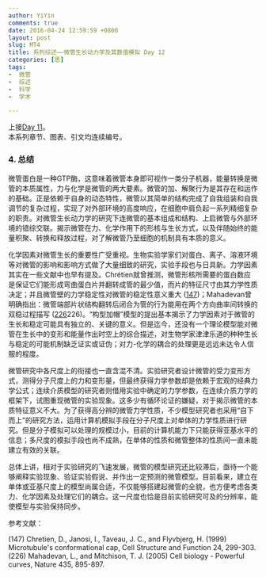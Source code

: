 ```yaml
---
author: YiYin
comments: true
date: 2016-04-24 12:59:59 +0800
layout: post
slug: MT4
title: 系列综述——微管生长动力学及其数值模拟 Day 12
categories: [思]
tags:
-  微管
-  综述
-  科学
-  学术

---
```


上接[Day 11](http://whyhow.github.io/2016/04/16/mt3-4.html)。<br/>
本系列章节、图表、引文均连续编号。 

### 4. 总结

微管蛋白是一种GTP酶，这意味着微管本身即可视作一类分子机器，能量转换是微管的本质属性，力与化学是微管的两大要素。微管的加、解聚行为是其存在和运作的基础。正是依赖于自身的动态特性，微管以其简单的结构完成了自我组装和自我调节的复杂过程，实现了对外部环境的高度响应，在细胞中肩负起一系列精细复杂的职责。对微管生长动力学的研究下连微管的基本组成和结构、上启微管与外部环境的错综交联。揭示微管在力、化学作用下的形核与生长方式，以及伴随始终的能量积聚、转换和释放过程，对了解微管乃至细胞的机制具有本质的意义。

化学因素对微管生长的重要性广受重视。生物实验学家们对蛋白、离子、溶液环境等对微管的影响和影响方式做了大量细致的研究，实验手段也与日具新。力学因素其实在一些文献中也早有提及。Chrétien就曾推测，微管形核所需要的蛋白数应是保证它们能形成弯曲蛋白片并翻转成管的最少值，而片的特征尺寸由其力学性质决定；并且微管壁的力学稳定性对微管的稳定性意义重大 (<a href="#r147">147</a>)；Mahadevan曾明确指出：微管端部片状结构翻转后闭合为管的行为能用在两个方向曲率间转换的双稳过程描写 (<a href="#r226">226</a>226)。“构型加帽”模型的提出基本揭示了力学因素对于微管的生长和稳定可能具有独立的、关键的意义。但是迄今，还没有一个理论模型能对微管在生长中的变形和能量作出时空上的综合描述，对生物学家津津乐道的种种生长与稳定的可能机制缺乏证实或证伪；对力-化学的耦合的处理更是远远未达令人信服的程度。

微管研究中各尺度上的衔接也一直含混不清。实验研究者设计微管的受力变形方式，测得分子尺度上的力和变形量，但最终获得力学参数却是依赖于宏观的经典力学公式；连续介质模型的研究者则借用实验中确定的力学参数，在连续介质力学的框架下，试图重现微管的实验现象。这多少有循环论证的嫌疑，对于揭示微管的本质特征意义不大。为了获得高分辨的微管力学性质，不少模型研究者也采用“自下而上”的研究方法，运用计算机模拟手段在分子尺度上对单体的力学性质进行研究。但是分子模拟可以处理的规模过小，目前的计算机能力下只能获得亚基水平的信息；多尺度的模拟手段也尚不成熟，在单体的性质和微管整体的性质间一直未能建立有效的关联。

总体上讲，相对于实验研究的飞速发展，微管的模型研究还比较滞后，亟待一个能够阐释实验现象、验证实验假说、并作出一定预测的微管模型。目前看来，建立在单体或亚基尺度上的模型尚属合适，不仅能够搭建起微管的全貌，也方便考虑各类力、化学因素及处理它们的耦合。这一尺度也恰是目前实验研究可及的分辨率，能使模型与实验保持同步。


参考文献：

<a name="r147"></a>(147) Chretien, D., Janosi, I., Taveau, J. C., and Flyvbjerg, H. (1999) Microtubule's conformational cap, Cell Structure and Function 24, 299-303.<br/>
<a name="r226"></a>(226) Mahadevan, L., and Mitchison, T. J. (2005) Cell biology - Powerful curves, Nature 435, 895-897. <br/>